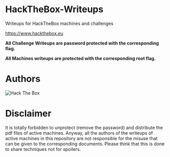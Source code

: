 # HackTheBox-Writeups
Writeups for HackTheBox machines and challenges

https://www.hackthebox.eu

**All Challenge Writeups are password protected with the corresponding flag.**

**All Machines writeups are protected with the corresponding root flag.**

# Authors
![Hack The Box](http://www.hackthebox.eu/badge/image/193753)

# Disclaimer
It is totally forbidden to unprotect (remove the password) and distribute the pdf files of active machines. Anyway, all the authors of the writeups of active machines in this repository are not responsible for the misuse that can be given to the corresponding documents. Please think that this is done to share techniques not for spoilers.
